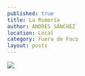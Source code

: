 ```yaml
---
published: true
title: La Romería
author: ANDRÉS SÁNCHEZ
location: Local
category: Fuera de Foco
layout: posts
---
```


![](http://i.imgur.com/fNNN2yTm.jpg)
